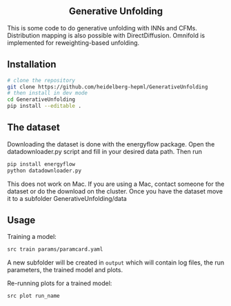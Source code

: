 <h2 align="center"> Generative Unfolding</h2>

This is some code to do generative unfolding with INNs and CFMs. Distribution mapping is also possible with DirectDiffusion. Omnifold is implemented for reweighting-based unfolding.

## Installation
```sh
# clone the repository
git clone https://github.com/heidelberg-hepml/GenerativeUnfolding
# then install in dev mode
cd GenerativeUnfolding
pip install --editable .
```

## The dataset

Downloading the dataset is done with the energyflow package. 
Open the datadownloader.py script and fill in your desired data path. Then run
```sh
pip install energyflow
python datadownloader.py
```
This does not work on Mac. If you are using a Mac, contact someone for the dataset or do the download on the cluster. 
Once you have the dataset move it to a subfolder GenerativeUnfolding/data

## Usage

Training a model:
```sh
src train params/paramcard.yaml
```
A new subfolder will be created in `output` which will contain log files, the run parameters,
the trained model and plots.

Re-running plots for a trained model:
```sh
src plot run_name
```
